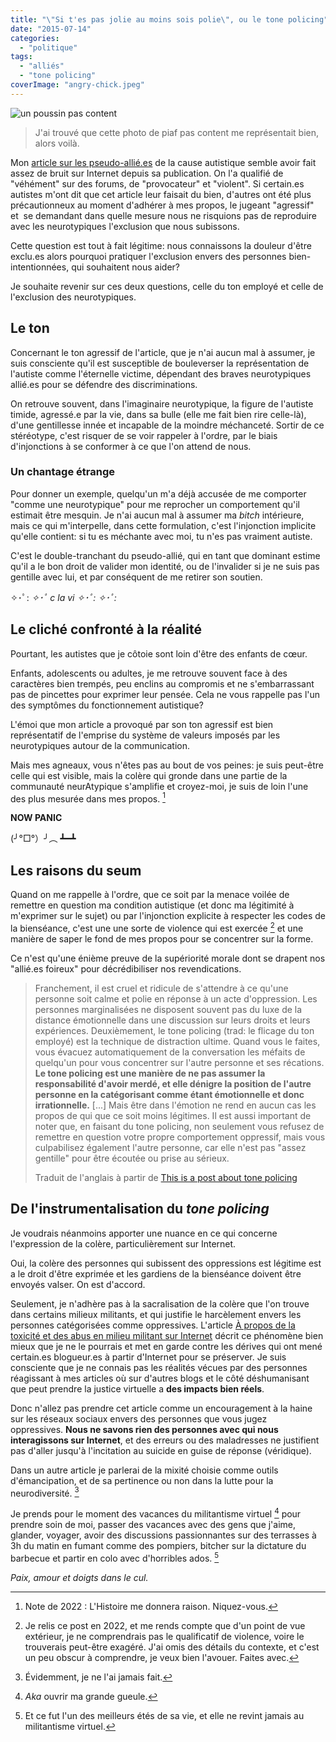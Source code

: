 ```yaml
---
title: "\"Si t'es pas jolie au moins sois polie\", ou le tone policing"
date: "2015-07-14"
categories: 
  - "politique"
tags: 
  - "alliés"
  - "tone policing"
coverImage: "angry-chick.jpeg"
---
```


![un poussin pas content](/images/angry-chick.jpeg)
> J'ai trouvé que cette photo de piaf pas content me représentait bien, alors voilà.

Mon [article sur les pseudo-allié.es](/post/2015/07/ces-allie-es-qui-nen-sont-pas) de la cause autistique semble avoir fait assez de bruit sur Internet depuis sa publication. On l'a qualifié de "véhément" sur des forums, de "provocateur" et "violent". Si certain.es autistes m'ont dit que cet article leur faisait du bien, d'autres ont été plus précautionneux au moment d'adhérer à mes propos, le jugeant "agressif" et  se demandant dans quelle mesure nous ne risquions pas de reproduire avec les neurotypiques l'exclusion que nous subissons.

Cette question est tout à fait légitime: nous connaissons la douleur d'être exclu.es alors pourquoi pratiquer l'exclusion envers des personnes bien-intentionnées, qui souhaitent nous aider?

Je souhaite revenir sur ces deux questions, celle du ton employé et celle de l'exclusion des neurotypiques.

## Le ton

Concernant le ton agressif de l'article, que je n'ai aucun mal à assumer, je suis consciente qu'il est susceptible de bouleverser la représentation de l'autiste comme l'éternelle victime, dépendant des braves neurotypiques allié.es pour se défendre des discriminations.

On retrouve souvent, dans l'imaginaire neurotypique, la figure de l'autiste timide, agressé.e par la vie, dans sa bulle (elle me fait bien rire celle-là), d'une gentillesse innée et incapable de la moindre méchanceté. Sortir de ce stéréotype, c'est risquer de se voir rappeler à l'ordre, par le biais d'injonctions à se conformer à ce que l'on attend de nous.

### Un chantage étrange

Pour donner un exemple, quelqu'un m'a déjà accusée de me comporter "comme une neurotypique" pour me reprocher un comportement qu'il estimait être mesquin. Je n'ai aucun mal à assumer ma _bitch_ intérieure, mais ce qui m'interpelle, dans cette formulation, c'est l'injonction implicite qu'elle contient: si tu es méchante avec moi, tu n'es pas vraiment autiste. 

C'est le double-tranchant du pseudo-allié, qui en tant que dominant estime qu'il a le bon droit de valider mon identité, ou de l'invalider si je ne suis pas gentille avec lui, et par conséquent de me retirer son soutien.

✧･ﾟ: *✧･ﾟ c la vi ✧･ﾟ: *✧･ﾟ:** 

## Le cliché confronté à la réalité

Pourtant, les autistes que je côtoie sont loin d'être des enfants de cœur.

Enfants, adolescents ou adultes, je me retrouve souvent face à des caractères bien trempés, peu enclins au compromis et ne s'embarrassant pas de pincettes pour exprimer leur pensée. Cela ne vous rappelle pas l'un des symptômes du fonctionnement autistique?

L'émoi que mon article a provoqué par son ton agressif est bien représentatif de l'emprise du système de valeurs imposés par les neurotypiques autour de la communication.

Mais mes agneaux, vous n'êtes pas au bout de vos peines: je suis peut-être celle qui est visible, mais la colère qui gronde dans une partie de la communauté neurAtypique s'amplifie et croyez-moi, je suis de loin l'une des plus mesurée dans mes propos. [^1]

**NOW PANIC**

(╯°□°）╯︵ ┻━┻

## Les raisons du seum

Quand on me rappelle à l'ordre, que ce soit par la menace voilée de remettre en question ma condition autistique (et donc ma légitimité à m'exprimer sur le sujet) ou par l'injonction explicite à respecter les codes de la bienséance, c'est une une sorte de violence qui est exercée [^2] et une manière de saper le fond de mes propos pour se concentrer sur la forme.

Ce n'est qu'une énième preuve de la supériorité morale dont se drapent nos "allié.es foireux" pour décrédibiliser nos revendications.

> Franchement, il est cruel et ridicule de s'attendre à ce qu'une personne soit calme et polie en réponse à un acte d'oppression. Les personnes marginalisées ne disposent souvent pas du luxe de la distance émotionnelle dans une discussion sur leurs droits et leurs expériences. Deuxièmement, le tone policing (trad: le flicage du ton employé) est la technique de distraction ultime. Quand vous le faites, vous évacuez automatiquement de la conversation les méfaits de quelqu'un pour vous concentrer sur l'autre personne et ses récations. **Le tone policing est une manière de ne pas assumer la responsabilité d'avoir merdé, et elle dénigre la position de l'autre personne en la catégorisant comme étant émotionnelle et donc irrationnelle.** \[...\] Mais être dans l'émotion ne rend en aucun cas les propos de qui que ce soit moins légitimes. Il est aussi important de noter que, en faisant du tone policing, non seulement vous refusez de remettre en question votre propre comportement oppressif, mais vous culpabilisez également l'autre personne, car elle n'est pas "assez gentille" pour être écoutée ou prise au sérieux.
>
> Traduit de l'anglais à partir de [This is a post about tone policing](http://tooyoungforthelivingdead.tumblr.com/tone-policing)

## De l'instrumentalisation du _tone policing_

Je voudrais néanmoins apporter une nuance en ce qui concerne l'expression de la colère, particulièrement sur Internet.

Oui, la colère des personnes qui subissent des oppressions est légitime est a le droit d'être exprimée et les gardiens de la bienséance doivent être envoyés valser. On est d'accord. 

Seulement, je n'adhère pas à la sacralisation de la colère que l'on trouve dans certains milieux militants, et qui justifie le harcèlement envers les personnes catégorisées comme oppressives. L'article [À propos de la toxicité et des abus en milieu militant sur Internet](http://coleremilitante.tumblr.com/post/121094865413/a-propos-de-la-toxicite-et-des-abus-en-milieu) décrit ce phénomène bien mieux que je ne le pourrais et met en garde contre les dérives qui ont mené certain.es blogueur.es à partir d'Internet pour se préserver. Je suis consciente que je ne connais pas les réalités vécues par des personnes réagissant à mes articles où sur d'autres blogs et le côté déshumanisant que peut prendre la justice virtuelle a **des impacts bien réels**.

Donc n'allez pas prendre cet article comme un encouragement à la haine sur les réseaux sociaux envers des personnes que vous jugez oppressives. **Nous ne savons rien des personnes avec qui nous interagissons sur Internet**, et des erreurs ou des maladresses ne justifient pas d'aller jusqu'à l'incitation au suicide en guise de réponse (véridique).

Dans un autre article je parlerai de la mixité choisie comme outils d'émancipation, et de sa pertinence ou non dans la lutte pour la neurodiversité. [^3]

Je prends pour le moment des vacances du militantisme virtuel [^4] pour prendre soin de moi, passer des vacances avec des gens que j'aime, glander, voyager, avoir des discussions passionnantes sur des terrasses à 3h du matin en fumant comme des pompiers, bitcher sur la dictature du barbecue et partir en colo avec d'horribles ados. [^5]

_Paix, amour et doigts dans le cul._

[^1]: Note de 2022 : L'Histoire me donnera raison. Niquez-vous.

[^2]: Je relis ce post en 2022, et me rends compte que d'un point de vue extérieur, je ne comprendrais pas le qualificatif de violence, voire le trouverais peut-être exagéré. J'ai omis des détails du contexte, et c'est un peu obscur à comprendre, je veux bien l'avouer. Faites avec.

[^3]: Évidemment, je ne l'ai jamais fait.

[^4]: _Aka_ ouvrir ma grande gueule.

[^5]: Et ce fut l'un des meilleurs étés de sa vie, et elle ne revint jamais au militantisme virtuel.
